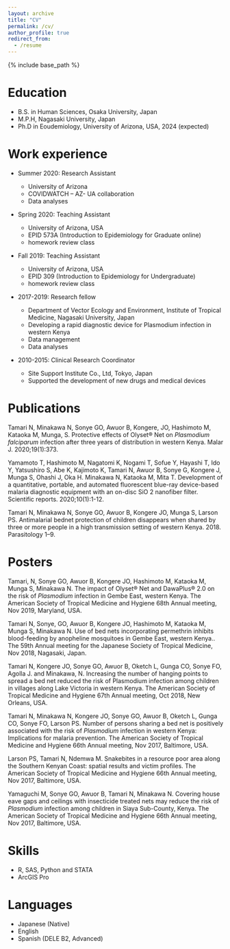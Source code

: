 ```yaml
---
layout: archive
title: "CV"
permalink: /cv/
author_profile: true
redirect_from:
  - /resume
---
```


{% include base_path %}

Education
======
* B.S. in Human Sciences, Osaka University, Japan
* M.P.H, Nagasaki University, Japan
* Ph.D in Eoudemiology, University of Arizona, USA, 2024 (expected)

Work experience
======
* Summer 2020: Research Assistant
  * University of Arizona
  * COVIDWATCH – AZ- UA collaboration
  * Data analyses

* Spring 2020: Teaching Assistant
  * University of Arizona, USA
  * EPID 573A (Introduction to Epidemiology for Graduate online)
  * homework review class

* Fall 2019: Teaching Assistant
  * University of Arizona, USA
  * EPID 309 (Introduction to Epidemiology for Undergraduate)
  * homework review class

* 2017-2019: Research fellow
  * Department of Vector Ecology and Environment, Institute of Tropical Medicine, Nagasaki University, Japan
  * Developing a rapid diagnostic device for Plasmodium infection in western Kenya
  * Data management
  * Data analyses

* 2010-2015: Clinical Research Coordinator
  * Site Support Institute Co., Ltd, Tokyo, Japan
  * Supported the development of new drugs and medical devices


Publications
======
Tamari N, Minakawa N, Sonye GO, Awuor B, Kongere, JO, Hashimoto M, Kataoka M, Munga, S. Protective effects of Olyset® Net on <i>Plasmodium falciparum</i> infection after three years of distribution in western Kenya. Malar J. 2020;19(1):373.

Yamamoto T, Hashimoto M, Nagatomi K, Nogami T, Sofue Y, Hayashi T, Ido Y, Yatsushiro S, Abe K, Kajimoto K, Tamari N, Awuor B, Sonye G, Kongere J, Munga S, Ohashi J, Oka H. Minakawa N, Kataoka M, Mita T. Development of a quantitative, portable, and automated fluorescent blue-ray device-based malaria diagnostic equipment with an on-disc SiO 2 nanofiber filter. Scientific reports. 2020;10(1):1-12.

Tamari N, Minakawa N, Sonye GO, Awuor B, Kongere JO, Munga S, Larson PS. Antimalarial bednet protection of children disappears when shared by three or more people in a high transmission setting of western Kenya. 2018. Parasitology 1–9.


Posters
======
Tamari, N, Sonye GO, Awuor B, Kongere JO, Hashimoto M, Kataoka M, Munga S, Minakawa N. The impact of Olyset® Net and DawaPlus® 2.0 on the risk of <i>Plasmodium</i> infection in Gembe East, western Kenya. The American Society of Tropical Medicine and Hygiene 68th Annual meeting, Nov 2019, Maryland, USA.

Tamari N, Sonye, GO, Awuor B, Kongere JO, Hashimoto M, Kataoka M, Munga S, Minakawa N. Use of bed nets incorporating permethrin inhibits blood-feeding by anopheline mosquitoes in Gembe East, western Kenya.. The 59th Annual meeting for the Japanese Society of Tropical Medicine, Nov 2018, Nagasaki, Japan.

Tamari N, Kongere JO, Sonye GO, Awuor B, Oketch L, Gunga CO, Sonye FO, Agolla J. and Minakawa, N. Increasing the number of hanging points to spread a bed net reduced the risk of Plasmodium infection among children in villages along Lake Victoria in western Kenya. The American Society of Tropical Medicine and Hygiene 67th Annual meeting, Oct 2018, New Orleans, USA.

Tamari N, Minakawa N, Kongere JO, Sonye GO, Awuor B, Oketch L, Gunga CO, Sonye FO, Larson PS. Number of persons sharing a bed net is positively associated with the risk of <i>Plasmodium</i> infection in western Kenya: Implications for malaria prevention. The American Society of Tropical Medicine and Hygiene 66th Annual meeting, Nov 2017, Baltimore, USA.

Larson PS, Tamari N, Ndemwa M. Snakebites in a resource poor area along the Southern Kenyan Coast: spatial results and victim profiles. The American Society of Tropical Medicine and Hygiene 66th Annual meeting, Nov 2017, Baltimore, USA.

Yamaguchi M, Sonye GO, Awuor B, Tamari N, Minakawa N. Covering house eave gaps and ceilings with insecticide treated nets may reduce the risk of <i>Plasmodium</i> infection among children in Siaya Sub-County, Kenya. The American Society of Tropical Medicine and Hygiene 66th Annual meeting, Nov 2017, Baltimore, USA.


Skills
======
* R, SAS, Python and STATA
* ArcGIS Pro


Languages
======
* Japanese (Native)
* English
* Spanish (DELE B2, Advanced)
  
